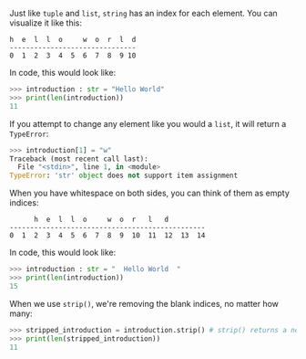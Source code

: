 Just like <code>tuple</code> and <code>list</code>, <code>string</code> has an index for each element. You can visualize it like this:

```
h  e  l  l  o     w  o  r  l  d
-------------------------------
0  1  2  3  4  5  6  7  8  9 10
```

In code, this would look like:

```python
>>> introduction : str = "Hello World"
>>> print(len(introduction))
11
```

If you attempt to change any element like you would a <code>list</code>, it will return a <code>TypeError</code>:

```python
>>> introduction[1] = "w"
Traceback (most recent call last):
  File "<stdin>", line 1, in <module>
TypeError: 'str' object does not support item assignment
```

When you have whitespace on both sides, you can think of them as empty indices:

```
      h  e  l  l  o     w  o  r   l   d
------------------------------------------------
0  1  2  3  4  5  6  7  8  9  10  11  12  13  14
```

In code, this would look like:

```python
>>> introduction : str = "  Hello World  "
>>> print(len(introduction))
15
```

When we use <code>strip()</code>, we're removing the blank indices, no matter how many:

```python
>>> stripped_introduction = introduction.strip() # strip() returns a new string.
>>> print(len(stripped_introduction))
11
```
